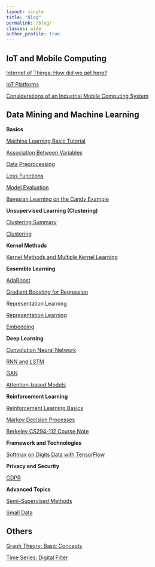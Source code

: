 ```yaml
---
layout: single
title: "Blog"
permalink: /blog/
classes: wide
author_profile: true
---
```


## IoT and Mobile Computing

[Internet of Things: How did we get here?](/blog/IoT/IoT-UCSD)

[IoT Platforms](/blog/IoT/IoT-Platforms)

[Considerations of an Industrial Mobile Computing System](/blog/IoT/Industrial-Considerations)

## Data Mining and Machine Learning

**Basics**

[Machine Learning Basic Tutorial](/blog/MLfolds/basics/Machine-Learning-Basics)

[Association Between Variables](/blog/MLfolds/basics/Association)

[Data Preprocessing](/blog/MLfolds/basics/Data-Preprocessing)

[Loss Functions](/blog/MLfolds/basics/Loss-Functions)

[Model Evaluation](/blog/MLfolds/basics/Model-Evaluation)

[Bayesian Learning on the Candy Example](/blog/MLfolds/basics/Bayesian-Learning-on-the-Candy-Example)

**Unsupervised Learning (Clustering)**

[Clustering Summary](/blog/MLfolds/clustering/Clustering-Summary)

[Clustering](/blog/MLfolds/clustering/Clustering)

**Kernel Methods**

[Kernel Methods and Multiple Kernel Learning](/blog/MLfolds/kernel-methods/Kernel-Methods)

**Ensemble Learning**

[AdaBoost](/blog/MLfolds/ensemble-learning/AdaBoost)

[Gradient Boosting for Regression](/blog/MLfolds/ensemble-learning/Gradient-Boosting-for-Regression)

Representation Learning

[Representation Learning](/blog/MLfolds/representation-learning/Representation-Learning)

[Embedding](/blog/MLfolds/representation-learning/Embedding)

**Deep Learning**

[Convolution Neural Network](/blog/MLfolds/deep-learning/Convolution-Neural-Network)

[RNN and LSTM](/blog/MLfolds/deep-learning/RNN-LSTM)

[GAN](/blog/MLfolds/deep-learning/GANs)

[Attention-based Models](/blog/MLfolds/deep-learning/Attention-based-Models)

**Reinforcement Learning**

[Reinforcement Learning Basics](/blog/MLfolds/reinforcement-learning/RL-Basics)

[Markov Decision Processes](/blog/MLfolds/reinforcement-learning/Markov-Decision-Processes)

[Berkeley CS294-112 Course Note](/blog/MLfolds/reinforcement-learning/Berkeley-CS-285)

**Framework and Technologies**

[Softmax on Digits Data with TensorFlow](/blog/MLfolds/framework-and-technologies/Softmax-on-Digits-Data-with-TensorFlow) 

**Privacy and Security**

[GDPR](/blog/MLfolds/privacy-and-security/GDPR)

**Advanced Topics**

[Semi-Supervised Methods](/blog/MLfolds/advanced-topics/Semi-Supervised)

[Small Data](/blog/MLfolds/advanced-topics/Small-Data)

## Others

[Graph Theory: Basic Concepts](/blog/Graph-Theory/Basic-Concepts)

[Time Series: Digital Filter](/blog/Time-Series/Digital-Filter)
